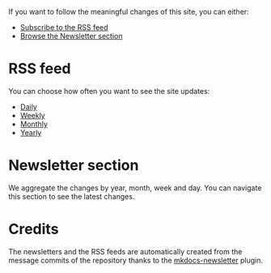If you want to follow the meaningful changes of this site, you can either:

* [Subscribe to the RSS feed](#rss_feed)
* [Browse the Newsletter section](#newsletter_section)

# RSS feed

You can choose how often you want to see the site updates:

* [Daily](https://m0wer.github.io/memento/daily.xml)
* [Weekly](https://m0wer.github.io/memento/weekly.xml)
* [Monthly](https://m0wer.github.io/memento/monthly.xml)
* [Yearly](https://m0wer.github.io/memento/yearly.xml)

# Newsletter section

We aggregate the changes by year, month, week and day. You can navigate this section to
see the latest changes.

# Credits

The newsletters and the RSS feeds are automatically created from the message commits of
the repository thanks to the
[mkdocs-newsletter](https://lyz-code.github.io/mkdocs-newsletter/) plugin.
